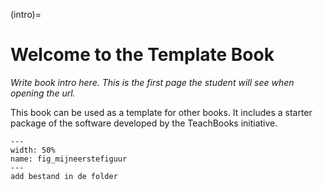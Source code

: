 (intro)=
# Welcome to the Template Book

_Write book intro here. This is the first page the student will see when opening the url._

This book can be used as a template for other books. It includes a starter package of the software developed by the TeachBooks initiative.

``` {figure} ../figures/TestafbeeldingSchiphol.PNG
---
width: 50%
name: fig_mijneerstefiguur
---
add bestand in de folder
```
